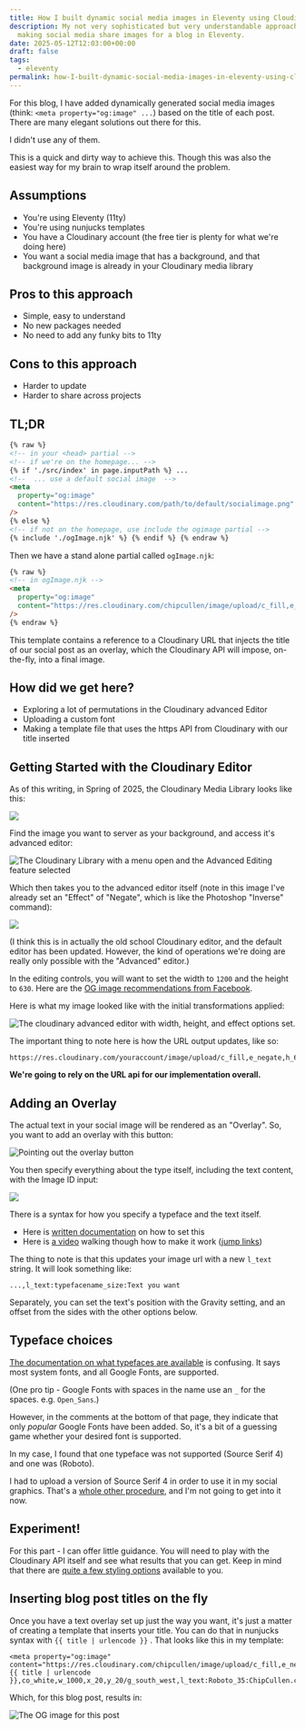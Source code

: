 ```yaml
---
title: How I built dynamic social media images in Eleventy using Cloudinary
description: My not very sophisticated but very understandable approach to
  making social media share images for a blog in Eleventy.
date: 2025-05-12T12:03:00+00:00
draft: false
tags:
  - eleventy
permalink: how-I-built-dynamic-social-media-images-in-eleventy-using-cloudinary/
---
```

For this blog, I have added dynamically generated social media images (think: `<meta property="og:image" ...`) based on the title of each post. There are many elegant solutions out there for this.

I didn't use any of them.

This is a quick and dirty way to achieve this. Though this was also the easiest way for my brain to wrap itself around the problem.

## Assumptions

*   You're using Eleventy (11ty)
*   You're using nunjucks templates
*   You have a Cloudinary account (the free tier is plenty for what we're doing here)
*   You want a social media image that has a background, and that background image is already in your Cloudinary media library

## Pros to this approach

*   Simple, easy to understand
*   No new packages needed
*   No need to add any funky bits to 11ty

## Cons to this approach

*   Harder to update
*   Harder to share across projects

## TL;DR

```html
{% raw %}
<!-- in your <head> partial -->
<!-- if we're on the homepage... -->
{% if './src/index' in page.inputPath %} ...
<!--  ... use a default social image  -->
<meta
  property="og:image"
  content="https://res.cloudinary.com/path/to/default/socialimage.png"
/>
{% else %}
<!-- if not on the homepage, use include the ogimage partial -->
{% include './ogImage.njk' %} {% endif %} {% endraw %}
```

Then we have a stand alone partial called `ogImage.njk`:

```html
{% raw %}
<!-- in ogImage.njk -->
<meta
  property="og:image"
  content="https://res.cloudinary.com/chipcullen/image/upload/c_fill,e_negate,h_630,w_1200/c_fit,g_west,h_630,l_text:SourceSerif4Bold.ttf_70:{{ title | urlencode }},co_white,w_1000,x_20,y_20/g_south_west,l_text:Roboto_35:ChipCullen.com,co_white,x_20,y_40/v1669146466/pthalo_blue_texture_fyc8cy.png"
/>
{% endraw %}
```

This template contains a reference to a Cloudinary URL that injects the title of our social post as an overlay, which the Cloudinary API will impose, on-the-fly, into a final image.

## How did we get here?

*   Exploring a lot of permutations in the Cloudinary advanced Editor
*   Uploading a custom font
*   Making a template file that uses the https API from Cloudinary with our title inserted

## Getting Started with the Cloudinary Editor

As of this writing, in Spring of 2025, the Cloudinary Media Library looks like this:

![](/src/images/cloudinary_media_library_spring_2025.png)

Find the image you want to server as your background, and access it's advanced editor:

![The Cloudinary Library with a menu open and the Advanced Editing feature selected](/src/images/cloudinary_media_library_menu_to_advanced_editor.png)

Which then takes you to the advanced editor itself (note in this image I've already set an "Effect" of "Negate", which is like the Photoshop "Inverse" command):

![](/src/images/cloudinary_advanced_editor.jpeg)

(I think this is in actually the old school Cloudinary editor, and the default editor has been updated. However, the kind of operations we're doing are really only possible with the "Advanced" editor.)

In the editing controls, you will want to set the width to `1200` and the height to `630`. Here are the [OG image recommendations from Facebook](https://developers.facebook.com/docs/sharing/webmasters/images/).

Here is what my image looked like with the initial transformations applied:

![The cloudinary advanced editor with width, height, and effect options set.](/src/images/cloudinary_editor_options.png)

The important thing to note here is how the URL output updates, like so:

```
https://res.cloudinary.com/youraccount/image/upload/c_fill,e_negate,h_630,w_1200/v1669146466/filename.png
```

**We're going to rely on the URL api for our implementation overall.**

## Adding an Overlay

The actual text in your social image will be rendered as an "Overlay". So, you want to add an overlay with this button:

![Pointing out the overlay button](/src/images/cloudinary_overlay_button.png)

You then specify everything about the type itself, including the text content, with the Image ID input:

![](/src/images/cloudinary_image_id_input.png)

There is a syntax for how you specify a typeface and the text itself.

*   Here is [written documentation](https://cloudinary.com/documentation/layers#text_overlays) on how to set this
*   Here is [a video](https://cloudinary.com/documentation/text_overlay_tutorial) walking though how to make it work ([jump links](https://cloudinary.com/documentation/text_overlay_tutorial#apply_text_overlays))

The thing to note is that this updates your image url with a new `l_text` string. It will look something like:

`...,l_text:typefacename_size:Text you want`

Separately, you can set the text's position with the Gravity setting, and an offset from the sides with the other options below.

## Typeface choices

[The documentation on what typefaces are available](https://support.cloudinary.com/hc/en-us/articles/203352832-What-is-the-list-of-supported-fonts-for-text-overlay-transformation) is confusing. It says most system fonts, and all Google Fonts, are supported.

(One pro tip - Google Fonts with spaces in the name use an `_` for the spaces. e.g. `Open_Sans`.)

However, in the comments at the bottom of that page, they indicate that only _popular_ Google Fonts have been added. So, it's a bit of a guessing game whether your desired font is supported.

In my case, I found that one typeface was not supported (Source Serif 4) and one was (Roboto).

I had to upload a version of Source Serif 4 in order to use it in my social graphics. That's a [whole other procedure](https://cloudinary.com/product_updates/custom_fonts), and I'm not going to get into it now.

## Experiment!

For this part - I can offer little guidance. You will need to play with the Cloudinary API itself and see what results that you can get. Keep in mind that there are [quite a few styling options](https://cloudinary.com/documentation/layers#styling_parameters) available to you.

## Inserting blog post titles on the fly

Once you have a text overlay set up just the way you want, it's just a matter of creating a template that inserts your title. You can do that in nunjucks syntax with `{{ title | urlencode }}` . That looks like this in my template:

```
<meta property="og:image" content="https://res.cloudinary.com/chipcullen/image/upload/c_fill,e_negate,h_630,w_1200/c_fit,g_west,h_630,l_text:SourceSerif4Bold.ttf_70:{{ title | urlencode }},co_white,w_1000,x_20,y_20/g_south_west,l_text:Roboto_35:ChipCullen.com,co_white,x_20,y_40/v1669146466/pthalo_blue_texture_fyc8cy.png"/>
```

Which, for this blog post, results in:

![The OG image for this post](https://res.cloudinary.com/chipcullen/image/upload/c_fill,e_negate,h_630,w_1200/c_fit,g_west,h_630,l_text:SourceSerif4Bold.ttf_70:My%20current%20approach%20to%20AI%20,co_white,w_1000,x_20,y_20/g_south_west,l_text:Roboto_35:ChipCullen.com,co_white,x_20,y_40/v1669146466/pthalo_blue_texture_fyc8cy.png)